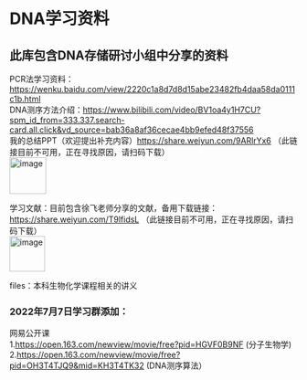 # DNA学习资料
## 此库包含DNA存储研讨小组中分享的资料
PCR法学习资料： https://wenku.baidu.com/view/2220c1a8d7d8d15abe23482fb4daa58da0111c1b.html \
DNA测序方法介绍：https://www.bilibili.com/video/BV1oa4y1H7CU?spm_id_from=333.337.search-card.all.click&vd_source=bab36a8af36cecae4bb9efed48f37556 \
我的总结PPT（欢迎提出补充内容）https://share.weiyun.com/9ARlrYx6 （此链接目前不可用，正在寻找原因，请扫码下载）\
<img width="64" alt="image" src="https://user-images.githubusercontent.com/91801740/177796860-4d228d5b-9a44-409d-8ebc-9b4360d52418.png"> 

学习文献：目前包含徐飞老师分享的文献，备用下载链接：https://share.weiyun.com/T9lfidsL （此链接目前不可用，正在寻找原因，请扫码下载） \
<img width="62" alt="image" src="https://user-images.githubusercontent.com/91801740/177798652-02e7bf3d-ad21-4db2-81bc-b852e1d6bac1.png">

files：本科生物化学课程相关的讲义

### 2022年7月7日学习群添加：
网易公开课 \
1.https://open.163.com/newview/movie/free?pid=HGVF0B9NF (分子生物学) \
2.https://open.163.com/newview/movie/free?pid=OH3T4TJQ9&mid=KH3T4TK32 (DNA测序算法）

